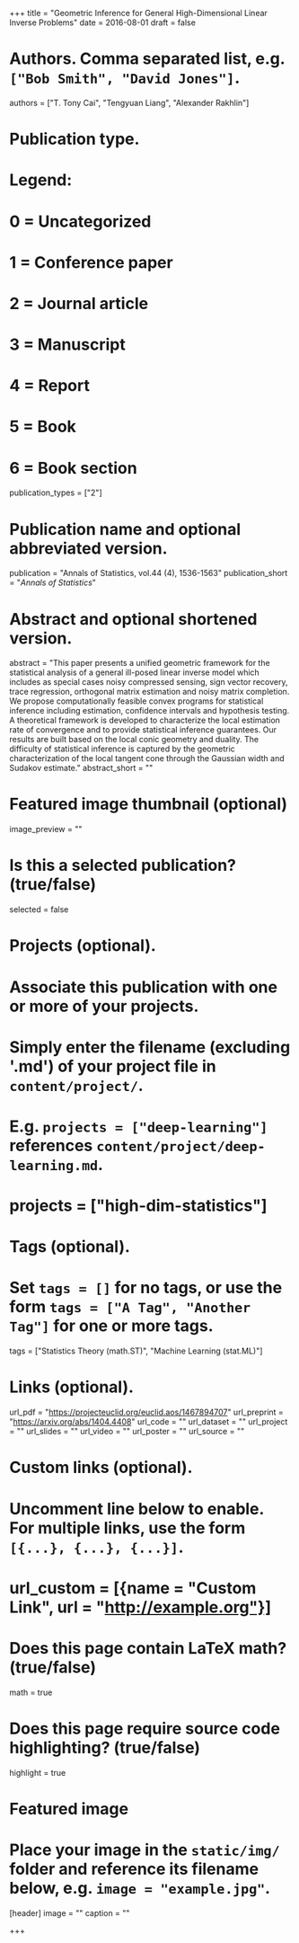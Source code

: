 +++
title = "Geometric Inference for General High-Dimensional Linear Inverse Problems"
date = 2016-08-01
draft = false

# Authors. Comma separated list, e.g. `["Bob Smith", "David Jones"]`.
authors = ["T. Tony Cai", "Tengyuan Liang", "Alexander Rakhlin"]

# Publication type.
# Legend:
# 0 = Uncategorized
# 1 = Conference paper
# 2 = Journal article
# 3 = Manuscript
# 4 = Report
# 5 = Book
# 6 = Book section
publication_types = ["2"]

# Publication name and optional abbreviated version.
publication = "Annals of Statistics, vol.44 (4), 1536-1563"
publication_short = "*Annals of Statistics*"

# Abstract and optional shortened version.
abstract = "This paper presents a unified geometric framework for the statistical analysis of a general ill-posed linear inverse model which includes as special cases noisy compressed sensing, sign vector recovery, trace regression, orthogonal matrix estimation and noisy matrix completion. We propose computationally feasible convex programs for statistical inference including estimation, confidence intervals and hypothesis testing. A theoretical framework is developed to characterize the local estimation rate of convergence and to provide statistical inference guarantees. Our results are built based on the local conic geometry and duality. The difficulty of statistical inference is captured by the geometric characterization of the local tangent cone through the Gaussian width and Sudakov estimate."
abstract_short = ""

# Featured image thumbnail (optional)
image_preview = ""

# Is this a selected publication? (true/false)
selected = false

# Projects (optional).
#   Associate this publication with one or more of your projects.
#   Simply enter the filename (excluding '.md') of your project file in `content/project/`.
#   E.g. `projects = ["deep-learning"]` references `content/project/deep-learning.md`.
#   projects = ["high-dim-statistics"]

# Tags (optional).
#   Set `tags = []` for no tags, or use the form `tags = ["A Tag", "Another Tag"]` for one or more tags.
tags = ["Statistics Theory (math.ST)", "Machine Learning (stat.ML)"]

# Links (optional).
url_pdf = "https://projecteuclid.org/euclid.aos/1467894707"
url_preprint = "https://arxiv.org/abs/1404.4408"
url_code = ""
url_dataset = ""
url_project = ""
url_slides = ""
url_video = ""
url_poster = ""
url_source = ""

# Custom links (optional).
#   Uncomment line below to enable. For multiple links, use the form `[{...}, {...}, {...}]`.
# url_custom = [{name = "Custom Link", url = "http://example.org"}]

# Does this page contain LaTeX math? (true/false)
math = true

# Does this page require source code highlighting? (true/false)
highlight = true

# Featured image
# Place your image in the `static/img/` folder and reference its filename below, e.g. `image = "example.jpg"`.
[header]
image = ""
caption = ""

+++
